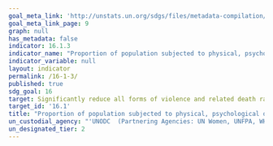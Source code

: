 ```yaml
---
goal_meta_link: 'http://unstats.un.org/sdgs/files/metadata-compilation/Metadata-Goal-16.pdf'
goal_meta_link_page: 9
graph: null
has_metadata: false
indicator: 16.1.3
indicator_name: "Proportion of population subjected to physical, psychological or sexual  violence in the previous 12 months"
indicator_variable: null
layout: indicator
permalink: /16-1-3/
published: true
sdg_goal: 16
target: Significantly reduce all forms of violence and related death rates everywhere.
target_id: '16.1'
title: "Proportion of population subjected to physical, psychological or sexual  violence in the previous 12 months"
un_custodial_agency: "'UNODC  (Partnering Agencies: UN Women, UNFPA, WHO)'"
un_designated_tier: 2
---
```

